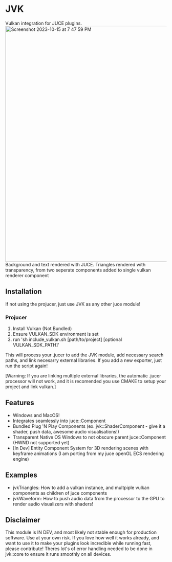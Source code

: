# JVK
Vulkan integration for JUCE plugins.\
<img width="734" alt="Screenshot 2023-10-15 at 7 47 59 PM" src="https://github.com/ZGgof1999/JVK/assets/9949963/ebb0b266-1a13-44ed-915c-b1e1c8e46d7b">\
Background and text rendered with JUCE.
Triangles rendered with transparency, from two seperate components added to single vulkan renderer component
 
## Installation
If not using the projucer, just use JVK as any other juce module!
 
### Projucer
1. Install Vulkan (Not Bundled)
2. Ensure VULKAN\_SDK environment is set
3. run 'sh include_vulkan.sh [path/to/project] [optional VULKAN_SDK_PATH]'
 
This will process your .jucer to add the JVK module, add necessary search paths, and link necesarry external libraries. If you add a new exporter, just run the script again!
 
[Warning: If you are linking multiple external libraries, the automatic .jucer processor will not work, and it is recomended you use CMAKE to setup your project and link vulkan.]
 
## Features
- Windows and MacOS!
- Integrates seamlessly into juce::Component
- Bundled Plug 'N Play Components (ex. jvk::ShaderComponent - give it a shader, push data, awesome audio visualisations!)
- Transparent Native OS Windows to not obscure parent juce::Component (HWND not supported yet)
- [In Dev] Entity Component System for 3D rendering scenes with keyframe animations (I am porting from my juce openGL ECS rendering engine)

## Examples
- jvkTriangles: How to add a vulkan instance, and multpiple vulkan components as children of juce components
- jvkWaveform: How to push audio data from the processor to the GPU to render audio visualizers with shaders!

## Disclaimer
This module is IN DEV, and most likely not stable enough for production software. Use at your own risk. If you love how well it works already, and want to use it to make your plugins look incredible while running fast, please contribute! Theres lot's of error handling needed to be done in jvk::core to ensure it runs smoothly on all devices.
